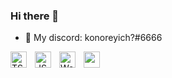 ### Hi there 👋


- 💬 My discord: konoreyich?#6666


<img align="left" alt="TS" width="26px" src="https://upload.wikimedia.org/wikipedia/commons/thumb/f/f5/Typescript.svg/1920px-Typescript.svg.png" style="padding-right:10px;" />
<img align="left" alt="JS" width="26px" src="https://upload.wikimedia.org/wikipedia/commons/thumb/9/99/Unofficial_JavaScript_logo_2.svg/1024px-Unofficial_JavaScript_logo_2.svg.png" style="padding-right:10px;" />
<img align="left" alt="WebStorm" width="26px" src="https://upload.wikimedia.org/wikipedia/commons/thumb/c/c0/WebStorm_Icon.svg/1920px-WebStorm_Icon.svg.png" style="padding-right:10px;" />
<img align="left" width="26px" src="https://upload.wikimedia.org/wikipedia/commons/thumb/f/f5/Typescript.svg/1920px-Typescript.svg.png" style="padding-right:10px;" />
